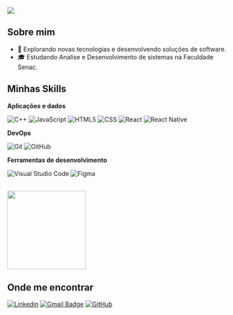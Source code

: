 
![](https://komarev.com/ghpvc/?username=Henrique291103&color=006bed)

## Sobre mim

- 🤔 Explorando novas tecnologias e desenvolvendo soluções de software.
- 🎓 Estudando Analise e Desenvolvimento de sistemas na Faculdade Senac.

## Minhas Skills

**Aplicações e dados**

![C++](https://img.shields.io/badge/-C++-333333?style=flat&logo=C%2B%2B&logoColor=00599C)
![JavaScript](https://img.shields.io/badge/-JavaScript-333333?style=flat&logo=javascript)
![HTML5](https://img.shields.io/badge/-HTML5-333333?style=flat&logo=HTML5)
![CSS](https://img.shields.io/badge/-CSS-333333?style=flat&logo=CSS3&logoColor=1572B6)
![React](https://img.shields.io/badge/-React-333333?style=flat&logo=react)
![React Native](https://img.shields.io/badge/-React%20Native-333333?style=flat&logo=react)

**DevOps**

![Git](https://img.shields.io/badge/-Git-333333?style=flat&logo=git)
![GitHub](https://img.shields.io/badge/-GitHub-333333?style=flat&logo=github)

**Ferramentas de desenvolvimento**

![Visual Studio Code](https://img.shields.io/badge/-Visual%20Studio%20Code-333333?style=flat&logo=visual-studio-code&logoColor=007ACC)
![Figma](https://img.shields.io/badge/-Figma-333333?style=flat&logo=figma&logoColor=007ACC)

<br/>

<a href="https://github.com/Henrique291103" title="Perfil do Henrique">
  <img height="180em" src="https://github-readme-stats.vercel.app/api?username=Henrique291103&theme=dracula&show_icons=true" />
</a>

## Onde me encontrar

[![Linkedin](https://img.shields.io/badge/-Henrique-blue?style=flat-square&logo=Linkedin&logoColor=white&link=https://www.linkedin.com/in/henrique-andrion-galdino-9aa9a82a8/)](https://www.linkedin.com/in/henrique-andrion-galdino-9aa9a82a8/)
[![Gmail Badge](https://img.shields.io/badge/-henriqueandrion.galdino@email.com-006bed?style=flat-square&logo=Gmail&logoColor=white&link=mailto:henriqueandrion.galdino@gmial.com)](mailto:henriqueandrion.galdino@gmail.com)
[![GitHub](https://img.shields.io/github/followers/iuricode?label=follow&style=social)](https://github.com/Henrique291103)
